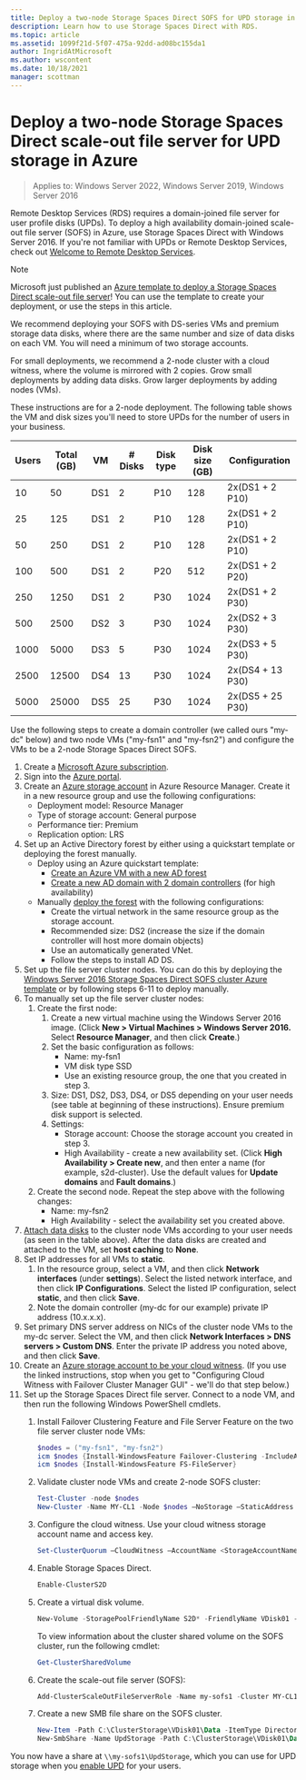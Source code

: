 ```yaml
---
title: Deploy a two-node Storage Spaces Direct SOFS for UPD storage in Azure
description: Learn how to use Storage Spaces Direct with RDS.
ms.topic: article
ms.assetid: 1099f21d-5f07-475a-92dd-ad08bc155da1
author: IngridAtMicrosoft
ms.author: wscontent
ms.date: 10/18/2021
manager: scottman
---
```

# Deploy a two-node Storage Spaces Direct scale-out file server for UPD storage in Azure

>Applies to: Windows Server 2022, Windows Server 2019, Windows Server 2016

Remote Desktop Services (RDS) requires a domain-joined file server for user profile disks (UPDs). To deploy a high availability domain-joined scale-out file server (SOFS) in Azure, use Storage Spaces Direct with Windows Server 2016. If you're not familiar with UPDs or Remote Desktop Services, check out [Welcome to Remote Desktop Services](welcome-to-rds.md).

> [!NOTE]
> Microsoft just published an [Azure template to deploy a Storage Spaces Direct scale-out file server](https://azure.microsoft.com/resources/templates/storage-spaces-direct/)! You can use the template to create your deployment, or use the steps in this article.

We recommend deploying your SOFS with DS-series VMs and premium storage data disks, where there are the same number and size of data disks on each VM. You will need a minimum of two storage accounts. 

For small deployments, we recommend a 2-node cluster with a cloud witness, where the volume is mirrored with 2 copies. Grow small deployments by adding data disks. Grow larger deployments by adding nodes (VMs). 

These instructions are for a 2-node deployment. The following table shows the VM and disk sizes you'll need to store UPDs for the number of users in your business. 

| Users | Total (GB) | VM | # Disks | Disk type | Disk size (GB) | Configuration   |
|-------|------------|----|---------|-----------|----------------|-----------------|
| 10    | 50         | DS1 | 2       | P10       | 128            | 2x(DS1 + 2 P10)  |
| 25    | 125        | DS1 | 2       | P10       | 128            | 2x(DS1 + 2 P10)  |
| 50    | 250        | DS1 | 2       | P10       | 128            | 2x(DS1 + 2 P10)  |
| 100   | 500        | DS1 | 2       | P20       | 512            | 2x(DS1 + 2 P20)  |
| 250   | 1250       | DS1 | 2       | P30       | 1024           | 2x(DS1 + 2 P30)  |
| 500   | 2500       | DS2 | 3       | P30       | 1024           | 2x(DS2 + 3 P30)  |
| 1000  | 5000       | DS3 | 5       | P30       | 1024           | 2x(DS3 + 5 P30)  |
| 2500  | 12500      | DS4 | 13      | P30       | 1024           | 2x(DS4 + 13 P30) |
| 5000  | 25000      | DS5 | 25      | P30       | 1024           | 2x(DS5 + 25 P30) |

Use the following steps to create a domain controller (we called ours "my-dc" below) and two node VMs ("my-fsn1" and "my-fsn2") and configure the VMs to be a 2-node Storage Spaces Direct SOFS.

1. Create a [Microsoft Azure subscription](https://azure.microsoft.com).
2. Sign into the [Azure portal](https://ms.portal.azure.com).
3. Create an [Azure storage account](/azure/storage/common/storage-account-create#create-a-storage-account) in Azure Resource Manager. Create it in a new resource group and use the  following configurations:
   - Deployment model: Resource Manager
   - Type of storage account: General purpose
   - Performance tier: Premium
   - Replication option: LRS
4. Set up an Active Directory forest by either using a quickstart template or deploying the forest manually.
   - Deploy using an Azure quickstart template:
      - [Create an Azure VM with a new AD forest](https://azure.microsoft.com/resources/templates/active-directory-new-domain/)
      - [Create a new AD domain with 2 domain controllers](https://azure.microsoft.com/resources/templates/active-directory-new-domain-ha-2-dc/) (for high availability)
   - Manually [deploy the forest](../../identity/ad-ds/introduction-to-active-directory-domain-services-ad-ds-virtualization-level-100.md) with the following configurations:
      - Create the virtual network in the same resource group as the storage account.
      - Recommended size: DS2 (increase the size if the domain controller will host more domain objects)
      - Use an automatically generated VNet.
      - Follow the steps to install AD DS.
5. Set up the file server cluster nodes. You can do this by deploying the [Windows Server 2016 Storage Spaces Direct SOFS cluster Azure template](/samples/azure/azure-quickstart-templates/storage-spaces-direct/) or by following steps 6-11 to deploy manually.
6. To manually set up the file server cluster nodes:
   1. Create the first node:
      1. Create a new virtual machine using the Windows Server 2016 image. (Click **New > Virtual Machines > Windows Server 2016.** Select **Resource Manager**, and then click **Create**.)
      2. Set the basic configuration as follows:
         - Name: my-fsn1
         - VM disk type SSD
         - Use an existing resource group, the one that you created in step 3.
      3. Size: DS1, DS2, DS3, DS4, or DS5 depending on your user needs (see table at beginning of these instructions). Ensure premium disk support is selected.
      4. Settings:
         - Storage account: Choose the storage account you created in step 3.
         - High Availability - create a new availability set. (Click **High Availability > Create new**, and then enter a name (for example, s2d-cluster). Use the default values for **Update domains** and **Fault domains**.)
   2. Create the second node. Repeat the step above with the following changes:
      - Name: my-fsn2
      - High Availability - select the availability set you created above.
7. [Attach data disks](/azure/virtual-machines/windows/attach-managed-disk-portal) to the cluster node VMs according to your user needs (as seen in the table above). After the data disks are created and attached to the VM, set **host caching** to **None**.
8. Set IP addresses for all VMs to **static**.
   1. In the resource group, select a VM, and then click **Network interfaces** (under **settings**). Select the listed network interface, and then click **IP Configurations**. Select the listed IP configuration, select **static**, and then click **Save**.
   2. Note the domain controller (my-dc for our example) private IP address (10.x.x.x).
9. Set primary DNS server address on NICs of the cluster node VMs to the my-dc server. Select the VM, and then click **Network Interfaces > DNS servers > Custom DNS**. Enter the private IP address you noted above, and then click **Save**.
10. Create an [Azure storage account to be your cloud witness](../../failover-clustering/deploy-cloud-witness.md). (If you use the linked instructions, stop when you get to "Configuring Cloud Witness with Failover Cluster Manager GUI" - we'll do that step below.)
11. Set up the Storage Spaces Direct file server. Connect to a node VM, and then run the following Windows PowerShell cmdlets.
    1. Install Failover Clustering Feature and File Server Feature on the two file server cluster node VMs:

       ```powershell
       $nodes = ("my-fsn1", "my-fsn2")
       icm $nodes {Install-WindowsFeature Failover-Clustering -IncludeAllSubFeature -IncludeManagementTools}
       icm $nodes {Install-WindowsFeature FS-FileServer}
       ```
    2. Validate cluster node VMs and create 2-node SOFS cluster:

       ```powershell
       Test-Cluster -node $nodes
       New-Cluster -Name MY-CL1 -Node $nodes –NoStorage –StaticAddress [new address within your addr space]
       ```
    3. Configure the cloud witness. Use your cloud witness storage account name and access key.

       ```powershell
       Set-ClusterQuorum –CloudWitness –AccountName <StorageAccountName> -AccessKey <StorageAccountAccessKey>
       ```
    4. Enable Storage Spaces Direct.

       ```powershell
       Enable-ClusterS2D
       ```

    5. Create a virtual disk volume.

       ```powershell
       New-Volume -StoragePoolFriendlyName S2D* -FriendlyName VDisk01 -FileSystem CSVFS_REFS -Size 120GB
       ```
       To view information about the cluster shared volume on the SOFS cluster, run the following cmdlet:

       ```powershell
       Get-ClusterSharedVolume
       ```

    6. Create the scale-out file server (SOFS):

       ```powershell
       Add-ClusterScaleOutFileServerRole -Name my-sofs1 -Cluster MY-CL1
       ```

    7. Create a new SMB file share on the SOFS cluster.

       ```powershell
       New-Item -Path C:\ClusterStorage\VDisk01\Data -ItemType Directory
       New-SmbShare -Name UpdStorage -Path C:\ClusterStorage\VDisk01\Data
       ```

You now have a share at `\\my-sofs1\UpdStorage`, which you can use for UPD storage when you [enable UPD](https://techcommunity.microsoft.com/t5/ask-the-performance-team/migrating-user-profile-disks-in-remote-desktop-services/ba-p/375630) for your users.

